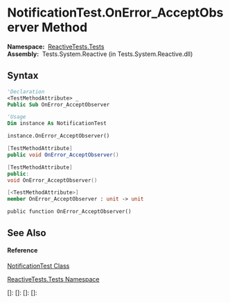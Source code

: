 # NotificationTest.OnError\_AcceptObserver Method

**Namespace:**  [ReactiveTests.Tests](ReactiveTests.Tests\ReactiveTests.Tests.md)  
**Assembly:**  Tests.System.Reactive (in Tests.System.Reactive.dll)

## Syntax

```vb
'Declaration
<TestMethodAttribute> _
Public Sub OnError_AcceptObserver
```

```vb
'Usage
Dim instance As NotificationTest

instance.OnError_AcceptObserver()
```

```csharp
[TestMethodAttribute]
public void OnError_AcceptObserver()
```

```c++
[TestMethodAttribute]
public:
void OnError_AcceptObserver()
```

```fsharp
[<TestMethodAttribute>]
member OnError_AcceptObserver : unit -> unit 
```

```jscript
public function OnError_AcceptObserver()
```

## See Also

#### Reference

[NotificationTest Class](NotificationTest\NotificationTest.md)

[ReactiveTests.Tests Namespace](ReactiveTests.Tests\ReactiveTests.Tests.md)

[]: 
[]: 
[]: 
[]: 